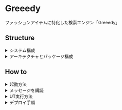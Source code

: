 # Greeedy
ファッションアイテムに特化した検索エンジン「Greeedy」

## Structure
<details><summary>システム構成</summary>

本システムは、ファッションブランドとファッションアイテムの管理と検索を可能にするためのコンテキストです。
検索エンジンには、Amazon Opensearch Serviceを採用し、データベースには[PlanetScale](https://planetscale.com)のMySQLを採用しています。

![](./doc/システム構成図.png)

 - [Amazon ECR](https://ap-northeast-1.console.aws.amazon.com/ecr/repositories/private/684886458640/greeedy?region=ap-northeast-1)
 - [API Gateway](https://ap-northeast-1.console.aws.amazon.com/apigateway/home?region=ap-northeast-1#/apis/nagpu8j4w7/resources)
 - [lambda-greeedy - Lambda](https://ap-northeast-1.console.aws.amazon.com/lambda/home?region=ap-northeast-1#/functions/lambda-greeedy?tab=code)
 - [Amazon SQS](https://ap-northeast-1.console.aws.amazon.com/sqs/v2/home?region=ap-northeast-1#/queues/https%3A%2F%2Fsqs.ap-northeast-1.amazonaws.com%2F684886458640%2Fgreeedy-queue)

</details>

<details><summary>アーキテクチャとパッケージ構成</summary>

このアプリケーションのアーキテクチャには、エンドユーザー、管理ユーザー、外部コンテキストとAPIやMQなど様々な入出力方法を用いてやりとりするため、
ヘキサゴナルアーキテクチャ(ポートアンドアダプター)を採用しています。 
このアーキテクチャは、外部と対話するポートとアダプターを容易に追加したり、変更しやすいうえにテストもしやすい特徴があります。

![](./doc/アーキテクチャ.png)

パッケージ構成は以下の通りです。

```shell
app
├── application  # アプリケーション層
├── config  # 設定パッケージ
├── di  # DIパッケージ
├── domain  # ドメイン層
│   └── model
├── exception  # 例外パッケージ
└── port
    └── adapter  # ポート・アダプター層
```

</details>

## How to

<details><summary>起動方法</summary>

```bash
$ cd ~/path/to/greeedy

# .envファイルをコピーして、適切な値に書き換える
$ cp ./elasticsearch/.env.sample ./elasticsearch/.env

# コンテナの起動
$ docker-compose up --build

$ docker-compose run --rm \
  -p 8000:8000 \
  app \
  uvicorn start_app:app --host 0.0.0.0 --reload

$ mysql -h 127.0.0.1 -P 3306 -u user -p
```

 - [Greeedy API - Swagger UI](http://0.0.0.0:8000/docs)
 - [ElasticMQの管理画面](http://0.0.0.0:9325/)
 - [Opensearch](http://0.0.0.0:9200)
 - [Opensearch - dashbord]()
 - [MySQL]()

</details>

<details><summary>メッセージを購読</summary>

あらかじめ「コンテナの起動方法」に従ってコンテナを起動してください。起動したら、別ターミナルで下記を実行します。
```bash
# キューを作成
$ aws sqs create-queue --queue-name greeedy-queue --endpoint-url http://localhost:9324

# キューの一覧を表示
$ aws sqs list-queues --endpoint-url http://localhost:9324

# メッセージを作成
$ aws sqs send-message \
    --queue-url http://localhost:9324/000000000000/greeedy-queue \
    --endpoint-url http://localhost:9324 \
    --message-body '{
  "url": "https://www.dholic.co.jp/Nshopping/GoodView_Item.asp?Gserial=1355755", 
  "options": {"gender": "WOMEN", "brand_name": "DHOLIC"}
}'

# キューイングされたメッセージを表示
$ aws sqs receive-message \
    --queue-url http://localhost:9324/000000000000/to-scrape-queue \
    --endpoint-url http://localhost:9324

# メッセージを削除
$ aws sqs delete-message \
    --queue-url http://localhost:9324/000000000000/to-scrape-queue \
    --receipt-handle {ReceiptHandleを指定} \
    --endpoint-url http://localhost:9324

# キューを削除
$ aws sqs delete-queue \
    --queue-url http://localhost:9324/000000000000/greeedy-queue \
    --endpoint-url http://localhost:9324

# 購読する
$ curl -XPOST "http://localhost:9000/2015-03-31/functions/function/invocations" -d '
{"Records": [{"body": "{\"producer_name\":\"epic-bot\", \"event_type\":\"epic-scraper.ItemCreated.1\", \"body\": {\"name\":\"ホゲホゲテスト\", \"brand_name\":\"DHOLIC\", \"price\": 100, \"description\":\"aaaaaaaaaaaaaaaaaaa\", \"gender\":\"WOMEN\", \"images\": [\"https://www.dzimg.com/Dahong/202204/1365750_20548339_k4.jpg\", \"https://www.dzimg.com/Dahong/202204/1365750_20548340_k4.jpg\", \"https://www.dzimg.com/Dahong/202204/1365750_20548341_k4.jpg\", \"https://www.dzimg.com/Dahong/202204/1365750_20548342_k4.jpg\", \"https://www.dzimg.com/Dahong/202204/1365750_20548343_k4.jpg\", \"https://www.dzimg.com/Dahong/202204/1365750_20548344_k4.jpg\", \"https://www.dzimg.com/Dahong/202204/1365750_20548345_k4.jpg\", \"https://www.dzimg.com/Dahong/202204/1365750_20548346_k4.jpg\", \"https://www.dzimg.com/Dahong/202204/1365750_20548347_k4.jpg\", \"https://www.dzimg.com/Dahong/202204/1365750_20548348_k4.jpg\", \"https://www.dzimg.com/Dahong/202204/1365750_20548349_k4.jpg\", \"https://www.dzimg.com/Dahong/202204/1365750_20548350_k4.jpg\", \"https://www.dzimg.com/Dahong/202204/1365750_20548359_k4.jpg\"], \"url\": \"https://www.dholic.co.jp/product/goodview_item.asp?gserial=1365750\", \"meta\": {\"keywords\":\"キーワード\", \"description\": \"説明文\"}}}"}]}
'
```

 - [ElasticMQの管理画面](http://0.0.0.0:9325/)

</details>

<details><summary>UT実行方法</summary>

```bash
$ pytest -v .
```

</details>

<details><summary>デプロイ手順</summary>

```bash
# Amazon ECRにDockerイメージをプッシュ
$ sh build_and_push.sh lambda-greeedy
```
</details>